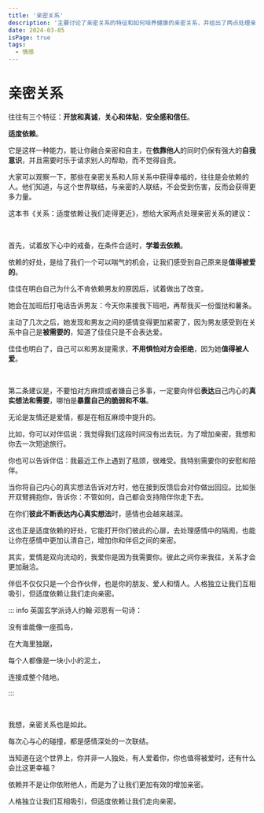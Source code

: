 ```yaml
---
title: '亲密关系'
description: '主要讨论了亲密关系的特征和如何培养健康的亲密关系，并给出了两点处理亲密关系的建议。'
date: 2024-03-05
isPage: true
tags:
  - 情感
---
```


# 亲密关系

往往有三个特征：**开放和真诚**，**关心和体贴**，**安全感和信任**。

**适度依赖**。

它是这样一种能力，能让你融合亲密和自主，在**依靠他人**的同时仍保有强大的**自我意识**，并且需要时乐于请求别人的帮助，而不觉得自责。

大家可以观察一下，那些在亲密关系和人际关系中获得幸福的，往往是会依赖的人。他们知道，与这个世界联结，与亲密的人联结，不会受到伤害，反而会获得更多力量。

这本书《关系：适度依赖让我们走得更近》，想给大家两点处理亲密关系的建议：

&nbsp;

首先，试着放下心中的戒备，在条件合适时，**学着去依赖**。

依赖的好处，是给了我们一个可以喘气的机会，让我们感受到自己原来是**值得被爱的**。

佳佳在明白自己为什么不肯依赖男友的原因后，试着做出了改变。

她会在加班后打电话告诉男友：今天你来接我下班吧，再帮我买一份蛋挞和薯条。

主动了几次之后，她发现和男友之间的感情变得更加紧密了，因为男友感受到在关系中自己是**被需要的**，知道了佳佳只是不会表达爱。

佳佳也明白了，自己可以和男友提需求，**不用惧怕对方会拒绝**，因为她**值得被人爱**。

&nbsp;

第二条建议是，不要怕对方麻烦或者嫌自己多事，一定要向伴侣**表达**自己内心的**真实想法和需要**，哪怕是**暴露自己的脆弱和不堪**。

无论是友情还是爱情，都是在相互麻烦中提升的。

比如，你可以对伴侣说：我觉得我们这段时间没有出去玩，为了增加亲密，我想和你去一次短途旅行。

你也可以告诉伴侣：我最近工作上遇到了瓶颈，很难受。我特别需要你的安慰和陪伴。

当你将自己内心的真实想法告诉对方时，他在接到反馈后会对你做出回应。比如张开双臂拥抱你，告诉你：不管如何，自己都会支持陪伴你走下去。

在你们**彼此不断表达内心真实想法**时，感情也会越来越深。

这也正是适度依赖的好处，它能打开你们彼此的心扉，去处理感情中的隔阂，也能让你在感情中更加认清自己，增加你和伴侣之间的亲密。

其实，爱情是双向流动的，我爱你是因为我需要你。彼此之间你来我往，关系才会更加融洽。

伴侣不仅仅只是一个合作伙伴，也是你的朋友、爱人和情人。人格独立让我们互相吸引，但适度依赖让我们走向亲密。

::: info 英国玄学派诗人约翰·邓恩有一句诗：

没有谁能像一座孤岛，

在大海里独踞，

每个人都像是一块小小的泥土，

连接成整个陆地。

:::

&nbsp;

我想，亲密关系也是如此。

每次心与心的碰撞，都是感情深处的一次联结。

当知道在这个世界上，你并非一人独处，有人爱着你，你也值得被爱时，还有什么会比这更幸福？

依赖并不是让你依附他人，而是为了让我们更加有效的增加亲密。

人格独立让我们互相吸引，但适度依赖让我们走向亲密。
